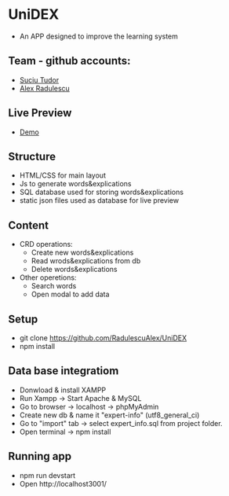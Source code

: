 # UniDEX

 - An APP designed to improve the learning system

## Team - github accounts:

- [Suciu Tudor](https://github.com/Suciu532)
- [Alex Radulescu](https://github.com/RadulescuAlex)

## Live Preview

- [Demo](https://radulescualex.github.io/UniDEX/)

## Structure

- HTML/CSS for main layout
- Js to generate words&explications
- SQL database used for storing words&explications
- static json files used as database for live preview

## Content
- CRD operations:
    - Create new words&explications 
    - Read wrods&explications from db
    - Delete words&explications
- Other operetions: 
    - Search words
    - Open modal to add data

## Setup

- git clone https://github.com/RadulescuAlex/UniDEX
- npm install

## Data base integratiom
- Donwload & install XAMPP
- Run Xampp -> Start Apache & MySQL
- Go to browser -> localhost -> phpMyAdmin
- Create new db & name it "expert-info" (utf8_general_ci)
- Go to "import" tab -> select expert_info.sql from project folder.
- Open terminal -> npm install 

## Running app
- npm run devstart 
- Open http://localhost3001/


